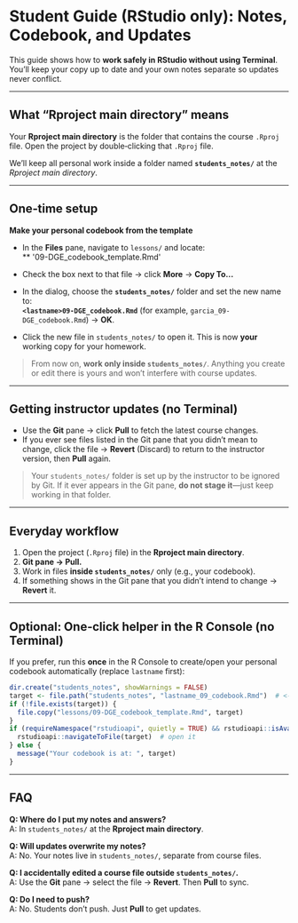 # Student Guide (RStudio only): Notes, Codebook, and Updates

This guide shows how to **work safely in RStudio without using Terminal**. You’ll keep your copy up to date and your own notes separate so updates never conflict.

---

## What “Rproject main directory” means
Your **Rproject main directory** is the folder that contains the course `.Rproj` file. Open the project by double‑clicking that `.Rproj` file.

We’ll keep all personal work inside a folder named **`students_notes/`** at the *Rproject main directory*.

---

## One‑time setup

**Make your personal codebook from the template**
   - In the **Files** pane, navigate to `lessons/` and locate:  
     ** '09-DGE_codebook_template.Rmd'
    
   - Check the box next to that file → click **More** → **Copy To…**
   
   - In the dialog, choose the **`students_notes/`** folder and set the new name to:  
     **`<lastname>09-DGE_codebook.Rmd`** (for example, `garcia_09-DGE_codebook.Rmd`) → **OK**.
     
   - Click the new file in `students_notes/` to open it. This is now **your** working copy for your homework.

> From now on, **work only inside `students_notes/`**. Anything you create or edit there is yours and won’t interfere with course updates.

---

## Getting instructor updates (no Terminal)

- Use the **Git** pane → click **Pull** to fetch the latest course changes.
- If you ever see files listed in the Git pane that you didn’t mean to change, click the file → **Revert** (Discard) to return to the instructor version, then **Pull** again.

> Your `students_notes/` folder is set up by the instructor to be ignored by Git. If it ever appears in the Git pane, **do not stage it**—just keep working in that folder.

---

## Everyday workflow

1. Open the project (`.Rproj` file) in the **Rproject main directory**.
2. **Git pane → Pull.**
3. Work in files **inside `students_notes/`** only (e.g., your codebook).
4. If something shows in the Git pane that you didn’t intend to change → **Revert** it.

---

## Optional: One‑click helper in the R Console (no Terminal)

If you prefer, run this **once** in the R Console to create/open your personal codebook automatically (replace `lastname` first):

```r
dir.create("students_notes", showWarnings = FALSE)
target <- file.path("students_notes", "lastname_09_codebook.Rmd")  # <- change lastname
if (!file.exists(target)) {
  file.copy("lessons/09-DGE_codebook_template.Rmd", target)
}
if (requireNamespace("rstudioapi", quietly = TRUE) && rstudioapi::isAvailable()) {
  rstudioapi::navigateToFile(target)  # open it
} else {
  message("Your codebook is at: ", target)
}
```

---

## FAQ

**Q: Where do I put my notes and answers?**  
A: In `students_notes/` at the **Rproject main directory**.

**Q: Will updates overwrite my notes?**  
A: No. Your notes live in `students_notes/`, separate from course files.

**Q: I accidentally edited a course file outside `students_notes/`.**  
A: Use the **Git** pane → select the file → **Revert**. Then **Pull** to sync.

**Q: Do I need to push?**  
A: No. Students don’t push. Just **Pull** to get updates.
